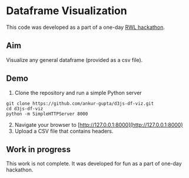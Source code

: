 # Dataframe Visualization

This code was developed as a part of a one-day [RWL hackathon](http://randomwalklabs.org). 

## Aim
Visualize any general dataframe (provided as a csv file).

## Demo
1. Clone the repository and run a simple Python server
```
git clone https://github.com/ankur-gupta/d3js-df-viz.git
cd d3js-df-viz
python -m SimpleHTTPServer 8000
```

2. Navigate your browser to [http://127.0.0.1:8000](http://127.0.0.1:8000)
3. Upload a CSV file that contains headers.

## Work in progress
This work is not complete. It was developed for fun as a part of one-day hackathon.
